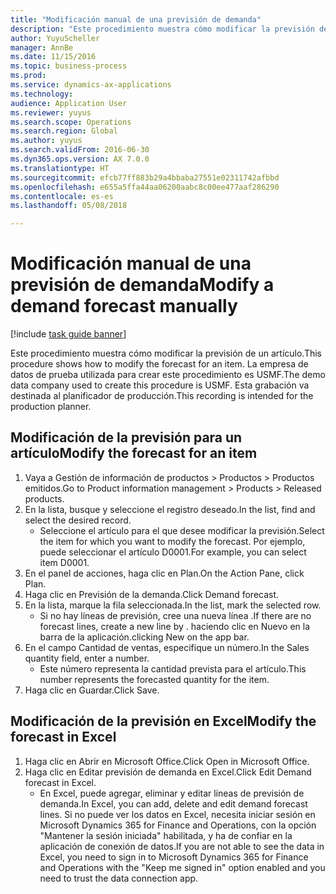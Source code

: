 ```yaml
--- 
title: "Modificación manual de una previsión de demanda"
description: "Este procedimiento muestra cómo modificar la previsión de un artículo."
author: YuyuScheller
manager: AnnBe
ms.date: 11/15/2016
ms.topic: business-process
ms.prod: 
ms.service: dynamics-ax-applications
ms.technology: 
audience: Application User
ms.reviewer: yuyus
ms.search.scope: Operations
ms.search.region: Global
ms.author: yuyus
ms.search.validFrom: 2016-06-30
ms.dyn365.ops.version: AX 7.0.0
ms.translationtype: HT
ms.sourcegitcommit: efcb77ff883b29a4bbaba27551e02311742afbbd
ms.openlocfilehash: e655a5ffa44aa06200aabc8c00ee477aaf286290
ms.contentlocale: es-es
ms.lasthandoff: 05/08/2018

---
```

# <a name="modify-a-demand-forecast-manually"></a><span data-ttu-id="110fc-103">Modificación manual de una previsión de demanda</span><span class="sxs-lookup"><span data-stu-id="110fc-103">Modify a demand forecast manually</span></span>

[!include [task guide banner](../../includes/task-guide-banner.md)]

<span data-ttu-id="110fc-104">Este procedimiento muestra cómo modificar la previsión de un artículo.</span><span class="sxs-lookup"><span data-stu-id="110fc-104">This procedure shows how to modify the forecast for an item.</span></span> <span data-ttu-id="110fc-105">La empresa de datos de prueba utilizada para crear este procedimiento es USMF.</span><span class="sxs-lookup"><span data-stu-id="110fc-105">The demo data company used to create this procedure is USMF.</span></span> <span data-ttu-id="110fc-106">Esta grabación va destinada al planificador de producción.</span><span class="sxs-lookup"><span data-stu-id="110fc-106">This recording is intended for the production planner.</span></span> 


## <a name="modify-the-forecast-for-an-item"></a><span data-ttu-id="110fc-107">Modificación de la previsión para un artículo</span><span class="sxs-lookup"><span data-stu-id="110fc-107">Modify the forecast for an item</span></span>
1. <span data-ttu-id="110fc-108">Vaya a Gestión de información de productos > Productos > Productos emitidos.</span><span class="sxs-lookup"><span data-stu-id="110fc-108">Go to Product information management > Products > Released products.</span></span>
2. <span data-ttu-id="110fc-109">En la lista, busque y seleccione el registro deseado.</span><span class="sxs-lookup"><span data-stu-id="110fc-109">In the list, find and select the desired record.</span></span>
    * <span data-ttu-id="110fc-110">Seleccione el artículo para el que desee modificar la previsión.</span><span class="sxs-lookup"><span data-stu-id="110fc-110">Select the item for which you want to modify the forecast.</span></span> <span data-ttu-id="110fc-111">Por ejemplo, puede seleccionar el artículo D0001.</span><span class="sxs-lookup"><span data-stu-id="110fc-111">For example, you can select item D0001.</span></span>  
3. <span data-ttu-id="110fc-112">En el panel de acciones, haga clic en Plan.</span><span class="sxs-lookup"><span data-stu-id="110fc-112">On the Action Pane, click Plan.</span></span>
4. <span data-ttu-id="110fc-113">Haga clic en Previsión de la demanda.</span><span class="sxs-lookup"><span data-stu-id="110fc-113">Click Demand forecast.</span></span>
5. <span data-ttu-id="110fc-114">En la lista, marque la fila seleccionada.</span><span class="sxs-lookup"><span data-stu-id="110fc-114">In the list, mark the selected row.</span></span>
    * <span data-ttu-id="110fc-115">Si no hay líneas de previsión, cree una nueva línea  .</span><span class="sxs-lookup"><span data-stu-id="110fc-115">If there are no forecast lines, create a new line by  .</span></span> <span data-ttu-id="110fc-116">haciendo clic en Nuevo en la barra de la aplicación.</span><span class="sxs-lookup"><span data-stu-id="110fc-116">clicking New on the app bar.</span></span>  
6. <span data-ttu-id="110fc-117">En el campo Cantidad de ventas, especifique un número.</span><span class="sxs-lookup"><span data-stu-id="110fc-117">In the Sales quantity field, enter a number.</span></span>
    * <span data-ttu-id="110fc-118">Este número representa la cantidad prevista para el artículo.</span><span class="sxs-lookup"><span data-stu-id="110fc-118">This number represents the forecasted quantity for the item.</span></span>  
7. <span data-ttu-id="110fc-119">Haga clic en Guardar.</span><span class="sxs-lookup"><span data-stu-id="110fc-119">Click Save.</span></span>

## <a name="modify-the-forecast-in-excel"></a><span data-ttu-id="110fc-120">Modificación de la previsión en Excel</span><span class="sxs-lookup"><span data-stu-id="110fc-120">Modify the forecast in Excel</span></span>
1. <span data-ttu-id="110fc-121">Haga clic en Abrir en Microsoft Office.</span><span class="sxs-lookup"><span data-stu-id="110fc-121">Click Open in Microsoft Office.</span></span>
2. <span data-ttu-id="110fc-122">Haga clic en Editar previsión de demanda en Excel.</span><span class="sxs-lookup"><span data-stu-id="110fc-122">Click Edit Demand forecast in Excel.</span></span>
    * <span data-ttu-id="110fc-123">En Excel, puede agregar, eliminar y editar líneas de previsión de demanda.</span><span class="sxs-lookup"><span data-stu-id="110fc-123">In Excel, you can add, delete and edit demand forecast lines.</span></span> <span data-ttu-id="110fc-124">Si no puede ver los datos en Excel, necesita iniciar sesión en Microsoft Dynamics 365 for Finance and Operations, con la opción "Mantener la sesión iniciada" habilitada, y ha de confiar en la aplicación de conexión de datos.</span><span class="sxs-lookup"><span data-stu-id="110fc-124">If you are not able to see the data in Excel, you need to sign in to Microsoft Dynamics 365 for Finance and Operations with the "Keep me signed in" option enabled and you need to trust the data connection app.</span></span>  


